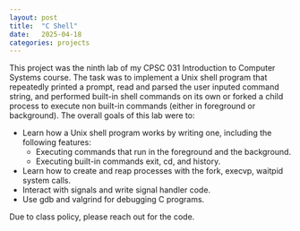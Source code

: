 ```yaml
---
layout: post
title:  "C Shell"
date:   2025-04-18
categories: projects
---
```


This project was the ninth lab of my CPSC 031 Introduction to Computer Systems course. The task was to implement a Unix shell program that repeatedly printed a prompt, read and parsed the user inputed command string, and performed built-in shell commands on its own or forked a child process to execute non built-in commands (either in foreground or background). 
The overall goals of this lab were to: 
* Learn how a Unix shell program works by writing one, including the following features: 
    * Executing commands that run in the foreground and the background.
    * Executing built-in commands exit, cd, and history.
* Learn how to create and reap processes with the fork, execvp, waitpid system calls.
* Interact with signals and write signal handler code.
* Use gdb and valgrind for debugging C programs.

Due to class policy, please reach out for the code. 








